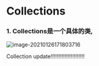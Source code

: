 # Collections

### 1. Collections是一个具体的类,

![image-20210126171803716](C:\Users\xc\AppData\Roaming\Typora\typora-user-images\image-20210126171803716.png)

Collection update!!!!!!!!!!!!!!!!!!!!!!